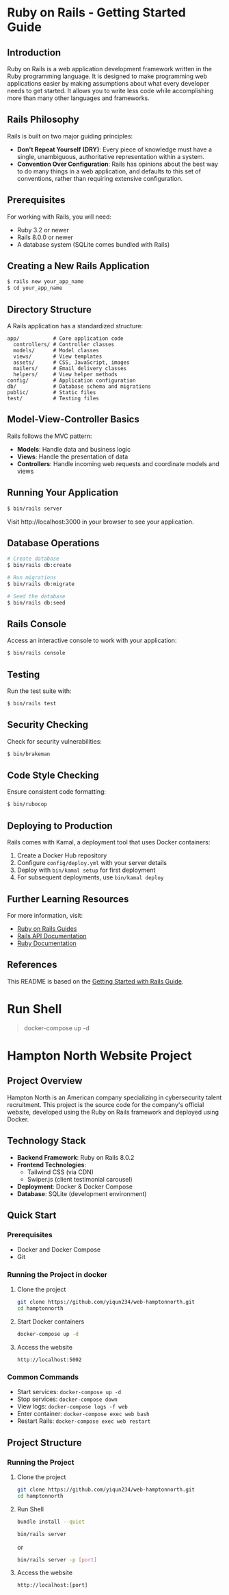 # Ruby on Rails - Getting Started Guide

## Introduction

Ruby on Rails is a web application development framework written in the Ruby programming language. It is designed to make programming web applications easier by making assumptions about what every developer needs to get started. It allows you to write less code while accomplishing more than many other languages and frameworks.

## Rails Philosophy

Rails is built on two major guiding principles:

* **Don't Repeat Yourself (DRY)**: Every piece of knowledge must have a single, unambiguous, authoritative representation within a system.
* **Convention Over Configuration**: Rails has opinions about the best way to do many things in a web application, and defaults to this set of conventions, rather than requiring extensive configuration.

## Prerequisites

For working with Rails, you will need:

* Ruby 3.2 or newer
* Rails 8.0.0 or newer
* A database system (SQLite comes bundled with Rails)

## Creating a New Rails Application

```bash
$ rails new your_app_name
$ cd your_app_name
```

## Directory Structure

A Rails application has a standardized structure:

```
app/           # Core application code
  controllers/ # Controller classes
  models/      # Model classes
  views/       # View templates
  assets/      # CSS, JavaScript, images
  mailers/     # Email delivery classes
  helpers/     # View helper methods
config/        # Application configuration
db/            # Database schema and migrations
public/        # Static files
test/          # Testing files
```

## Model-View-Controller Basics

Rails follows the MVC pattern:
- **Models**: Handle data and business logic
- **Views**: Handle the presentation of data
- **Controllers**: Handle incoming web requests and coordinate models and views

## Running Your Application

```bash
$ bin/rails server
```

Visit http://localhost:3000 in your browser to see your application.

## Database Operations

```bash
# Create database
$ bin/rails db:create

# Run migrations
$ bin/rails db:migrate

# Seed the database
$ bin/rails db:seed
```

## Rails Console

Access an interactive console to work with your application:

```bash
$ bin/rails console
```

## Testing

Run the test suite with:

```bash
$ bin/rails test
```

## Security Checking

Check for security vulnerabilities:

```bash
$ bin/brakeman
```

## Code Style Checking

Ensure consistent code formatting:

```bash
$ bin/rubocop
```

## Deploying to Production

Rails comes with Kamal, a deployment tool that uses Docker containers:

1. Create a Docker Hub repository
2. Configure `config/deploy.yml` with your server details
3. Deploy with `bin/kamal setup` for first deployment
4. For subsequent deployments, use `bin/kamal deploy`

## Further Learning Resources

For more information, visit:
- [Ruby on Rails Guides](https://guides.rubyonrails.org/)
- [Rails API Documentation](https://api.rubyonrails.org/)
- [Ruby Documentation](https://ruby-doc.org/)

## References

This README is based on the [Getting Started with Rails Guide](https://guides.rubyonrails.org/getting_started.html).

# Run Shell
> docker-compose up -d

# Hampton North Website Project

## Project Overview

Hampton North is an American company specializing in cybersecurity talent recruitment. This project is the source code for the company's official website, developed using the Ruby on Rails framework and deployed using Docker.

## Technology Stack

- **Backend Framework**: Ruby on Rails 8.0.2
- **Frontend Technologies**: 
  - Tailwind CSS (via CDN)
  - Swiper.js (client testimonial carousel)
- **Deployment**: Docker & Docker Compose
- **Database**: SQLite (development environment)

## Quick Start

### Prerequisites

- Docker and Docker Compose
- Git

### Running the Project in docker

1. Clone the project
   ```bash
   git clone https://github.com/yiqun234/web-hamptonnorth.git
   cd hamptonnorth
   ```

2. Start Docker containers
   ```bash
   docker-compose up -d
   ```

3. Access the website
   ```
   http://localhost:5002
   ```

### Common Commands

- Start services: `docker-compose up -d`
- Stop services: `docker-compose down`
- View logs: `docker-compose logs -f web`
- Enter container: `docker-compose exec web bash`
- Restart Rails: `docker-compose exec web restart`

## Project Structure

### Running the Project

1. Clone the project
   ```bash
   git clone https://github.com/yiqun234/web-hamptonnorth.git
   cd hamptonnorth
   ```

2. Run Shell
   ```bash
   bundle install --quiet
   ```
   ```bash
   bin/rails server
   ```
   or
    ```bash
   bin/rails server -p [port]
   ```

3. Access the website
   ```
   http://localhost:[port]
   ```

